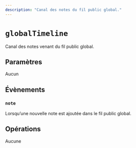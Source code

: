 ```yaml
---
description: "Canal des notes du fil public global."
---
```


# `globalTimeline`
Canal des notes venant du fil public global.

## Paramètres
Aucun

## Évènements
### `note`
<MkSchemaViewer :schema="{
	$ref: 'misskey://Note'
}"/>

Lorsqu’une nouvelle note est ajoutée dans le fil public global.

## Opérations
Aucune
